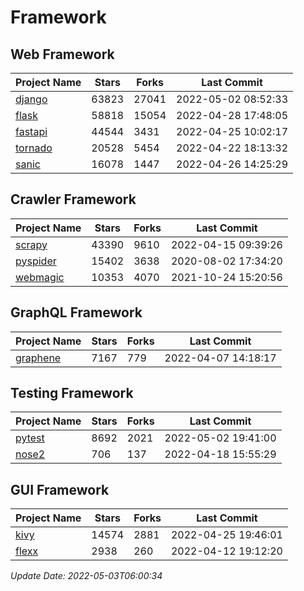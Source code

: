 # Framework

## Web Framework
| Project Name | Stars | Forks | Last Commit |
| ------------ | ----- | ----- | ----------- |
| [django](https://github.com/django/django) | 63823 | 27041 | 2022-05-02 08:52:33 |
| [flask](https://github.com/pallets/flask) | 58818 | 15054 | 2022-04-28 17:48:05 |
| [fastapi](https://github.com/tiangolo/fastapi) | 44544 | 3431 | 2022-04-25 10:02:17 |
| [tornado](https://github.com/tornadoweb/tornado) | 20528 | 5454 | 2022-04-22 18:13:32 |
| [sanic](https://github.com/sanic-org/sanic) | 16078 | 1447 | 2022-04-26 14:25:29 |

## Crawler Framework
| Project Name | Stars | Forks | Last Commit |
| ------------ | ----- | ----- | ----------- |
| [scrapy](https://github.com/scrapy/scrapy) | 43390 | 9610 | 2022-04-15 09:39:26 |
| [pyspider](https://github.com/binux/pyspider) | 15402 | 3638 | 2020-08-02 17:34:20 |
| [webmagic](https://github.com/code4craft/webmagic) | 10353 | 4070 | 2021-10-24 15:20:56 |

## GraphQL Framework
| Project Name | Stars | Forks | Last Commit |
| ------------ | ----- | ----- | ----------- |
| [graphene](https://github.com/graphql-python/graphene) | 7167 | 779 | 2022-04-07 14:18:17 |

## Testing Framework
| Project Name | Stars | Forks | Last Commit |
| ------------ | ----- | ----- | ----------- |
| [pytest](https://github.com/pytest-dev/pytest) | 8692 | 2021 | 2022-05-02 19:41:00 |
| [nose2](https://github.com/nose-devs/nose2) | 706 | 137 | 2022-04-18 15:55:29 |

## GUI Framework
| Project Name | Stars | Forks | Last Commit |
| ------------ | ----- | ----- | ----------- |
| [kivy](https://github.com/kivy/kivy) | 14574 | 2881 | 2022-04-25 19:46:01 |
| [flexx](https://github.com/flexxui/flexx) | 2938 | 260 | 2022-04-12 19:12:20 |

*Update Date: 2022-05-03T06:00:34*